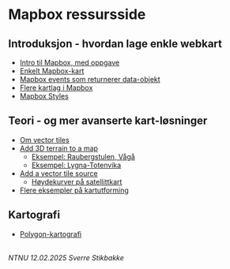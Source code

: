 # Mapbox ressursside

## Introduksjon - hvordan lage enkle webkart

- [Intro til Mapbox, med oppgave](mapbox-intro.html)
- [Enkelt Mapbox-kart](mapbox-mini.html)
- [Mapbox events som returnerer data-objekt](mapbox-events-data.html)
- [Flere kartlag i Mapbox](mapbox-layers.html)
- [Mapbox Styles](https://docs.mapbox.com/api/maps/styles/#mapbox-styles)

## Teori - og mer avanserte kart-løsninger

- [Om vector tiles](tilesets.html)
- [Add 3D terrain to a map](https://docs.mapbox.com/mapbox-gl-js/example/add-terrain/)
    - [Eksempel: Raubergstulen, Vågå](raubergstulen.html)
    - [Eksempel: Lygna-Totenvika](lygna-totenvika.html)
- [Add a vector tile source](https://docs.mapbox.com/mapbox-gl-js/example/vector-source/)
    - [Høydekurver på satellittkart](koter.html)
- [Flere eksempler på kartutforming](https://docs.mapbox.com/mapbox-gl-js/example/)

## Kartografi

- [Polygon-kartografi](mapbox-polygon-kartografi.md)

\
*NTNU 12.02.2025 Sverre Stikbakke*